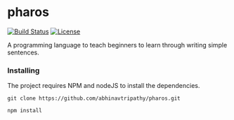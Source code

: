 # pharos

[![Build Status](https://travis-ci.org/abhinavtripathy/pharos.svg?branch=master)](https://travis-ci.org/abhinavtripathy/pharos)
[![License](http://img.shields.io/badge/License-MIT-brightgreen.svg)](./LICENSE)

A programming language to teach beginners to learn through writing simple sentences.

### Installing

The project requires NPM and nodeJS to install the dependencies.

```
git clone https://github.com/abhinavtripathy/pharos.git

npm install
```

